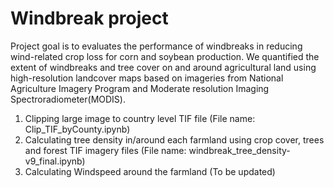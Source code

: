 # Windbreak project
Project goal is to evaluates the performance of windbreaks in reducing wind-related crop loss for corn and soybean production. We quantified the extent of windbreaks and tree cover on and around agricultural land using high-resolution landcover maps based on imageries from National Agriculture Imagery Program and Moderate resolution Imaging Spectroradiometer(MODIS).

1. Clipping large image to country level TIF file (File name: Clip_TIF_byCounty.ipynb)
2. Calculating tree density in/around each farmland using crop cover, trees and forest TIF imagery files (File name: windbreak_tree_density-v9_final.ipynb)
3. Calculating Windspeed around the farmland (To be updated)

